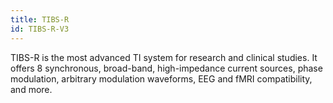 ```yaml
---
title: TIBS-R
id: TIBS-R-V3
---
```


TIBS-R is the most advanced TI system for research and clinical studies. It offers 8 synchronous, broad-band, high-impedance current sources, phase modulation, arbitrary modulation waveforms, EEG and fMRI compatibility, and more.
